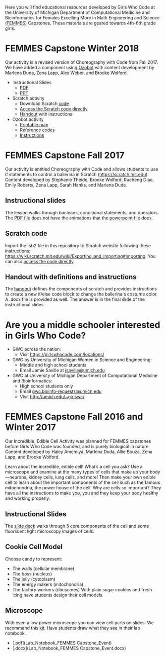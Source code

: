 Here you will find educational resources developed by Girls Who Code at the University of Michigan Department of Computational Medicine and Bioinformatics for Females Excelling More in Math Engineering and Science [(FEMMES)](https://www.femmes.studentorgs.umich.edu) Capstones. These materials are geared towards 4th-6th grade girls.

# FEMMES Capstone Winter 2018

Our activity is a revised version of Choreography with Code from Fall 2017. We have added a component using [Ozobot](https://ozobot.com) with content development by Marlena Duda, Zena Lapp, Alex Weber, and Brooke Wolford.

- Instructional Slides
  * [PDF](Choreography_with_Code_FEMMES_Feb_17_2018.pdf)
  * [PPT](Choreography_with_Code_FEMMES_Feb_17_2018.pptx)
- Scratch activity
  * Download Scratch [code](Choreography_with_Code_FEMMES_Feb_2018.sb2)
  * [Access the Scratch code directly](https://scratch.mit.edu/projects/201961603/) 
  * [Handout](FEMMES_handout_Feb_2018.pdf) with instructions 
- Ozobot activity
  * [Printable map](femmes_ozobot_6.pdf)
  * [Reference codes](ozobot-ozocodes-reference.pdf)
  * [Instructions](Dances_with_Ozobots_Instructions.pdf)
  
# FEMMES Capstone Fall 2017

Our activity is entitled Choreography with Code and allows students to use if statements to control a ballerina in Scratch (https://scratch.mit.edu). Content developed by Stephanie Theide, Brooke Wolford, Rucheng Diao, Emily Roberts, Zena Lapp, Sarah Hanks, and Marlena Duda.

## Instructional slides 
The lesson walks through booleans, conditional statements, and operators. The [PDF file](Choreography_with_Code_FEMMES_Nov_11_2017.pdf) does not have the animations that the [powerpoint file](Choreography_with_Code_FEMMES_Nov_11_2017.pptx) does.

## Scratch code
Import the .sb2 file in this repository to Scratch website following these instructions: https://wiki.scratch.mit.edu/wiki/Exporting_and_Importing#Importing. You can also [access the code directly](https://scratch.mit.edu/projects/184623153/).

## Handout with definitions and instructions
The [handout](FEMMES_Nov11_handout.pdf) defines the components of scratch and provides instructions to create a new if/else code block to change the ballerina's costume color. A .docx file is provided as well. The answer is in the final slide of the instructional slides.

# Are you a middle schooler interested in Girls Who Code?
- GWC across the nation:
  * Visit https://girlswhocode.com/locations/
- GWC by University of Michigan Women in Science and Engineering:
  * Middle and high school students
  * Email Jamie Saville at jsaville@umich.edu
- GWC at University of Michigan Department of Computational Medicine and Bioinformatics:
  * High school students only
  * Email gwc.bioinfo-requests@umich.edu
  * Visit http://umich.edu/~girlswc/
  
# FEMMES Capstone Fall 2016 and Winter 2017

Our Incredible, Edible Cell Activity was planned for FEMMES capstones before Girls Who Code was founded, and is purely biological in nature. Content developed by Haley Amemiya, Marlena Duda, Allie Bouza, Zena Lapp, and Brooke Wolford.

Learn about the incredible, edible cell! What’s a cell you ask? Use a microscope and examine at the many types of cells that make up your body—neurons, kidney cells, lung cells, and more! Then make your own edible cell to learn about the important components of the cell such as the famous mitochondria, the power house of the cell! Why are cells so important? They have all the instructions to make you, you and they keep your body healthy and working properly.

## Instructional Slides
The [slide deck](Incredible_Edible_Cell.pptx) walks through 5 core components of the cell and some fluorscent light microscopy images of cells.

## Cookie Cell Model
Choose candy to represent:
- The walls (cellular membrane)
- The boss (nucleus)
- The jelly (cytoplasm)
- The energy makers (mitochondria)
- The factory workers (ribosomes)
With plain sugar cookies and fresh icing have students design their cell models.

## Microscope 
With even a low power microscope you can view cell parts on slides. We recommend this [kit](). Have students draw what they see in their lab notebook.
- [.pdf](Lab_Notebook_FEMMES Capstone_Event)
- [.docx](Lab_Notebook_FEMMES Capstone_Event.docx)



